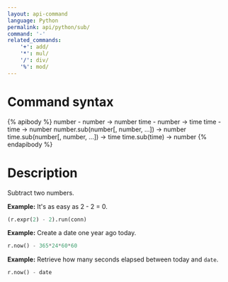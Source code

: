 ```yaml
---
layout: api-command
language: Python
permalink: api/python/sub/
command: '-'
related_commands:
    '+': add/
    '*': mul/
    '/': div/
    '%': mod/
---
```


# Command syntax #

{% apibody %}
number - number &rarr; number
time - number &rarr; time
time - time &rarr; number
number.sub(number[, number, ...]) &rarr; number
time.sub(number[, number, ...]) &rarr; time
time.sub(time) &rarr; number
{% endapibody %}

# Description #

Subtract two numbers.

__Example:__ It's as easy as 2 - 2 = 0.

```py
(r.expr(2) - 2).run(conn)
```


__Example:__ Create a date one year ago today.

```py
r.now() - 365*24*60*60
```

__Example:__ Retrieve how many seconds elapsed between today and `date`.

```py
r.now() - date
```

